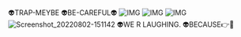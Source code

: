 👽TRAP-MEYBE
👽BE-CAREFUL👽
![IMG](https://thumbs.gfycat.com/CleanSmugCod-max-1mb.gif)
![IMG](https://i.imgur.com/FJNnQFp.gif)
![IMG](https://i.imgur.com/pjEO5JX.gif)
![Screenshot_20220802-151142](https://user-images.githubusercontent.com/20098740/182339482-4a2d00ae-1a9c-4a27-a45f-fdd42983b451.jpg)
👽WE R LAUGHING.
👽BECAUSE👉🤳
